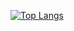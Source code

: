 [![Top Langs](https://github-readme-stats.vercel.app/api/top-langs/?username={Saba3939}
)](https://github.com/anuraghazra/github-readme-stats)


